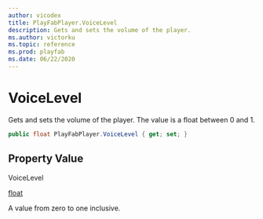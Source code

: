 ```yaml
---
author: vicodex
title: PlayFabPlayer.VoiceLevel
description: Gets and sets the volume of the player.
ms.author: victorku
ms.topic: reference
ms.prod: playfab
ms.date: 06/22/2020
---
```


# VoiceLevel

Gets and sets the volume of the player. The value is a float between 0 and 1.

```csharp
public float PlayFabPlayer.VoiceLevel { get; set; }
```

## Property Value

VoiceLevel

[float]()

A value from zero to one inclusive.

